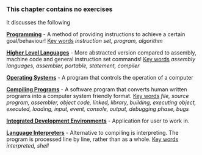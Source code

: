 ### **This chapter contains no exercises**

It discusses the following

<u>**Programming**</u> - A method of providing instructions to achieve a certain goal/behaviour! <u>Key words</u> *instruction set, program, algorithm*

**<u>Higher Level Languages</u>** - More abstracted version compared to assembly, machine code and general instruction set commands! <u>Key words</u> *assembly languages, assembler, portable, statement, compiler*

<u>**Operating Systems**</u> - A program that controls the operation of a computer

**<u>Compiling Programs</u>** - A software program that converts human written programs into a computer system friendly format. <u>Key words</u> *file, source program, assembler, object code, linked, library, building, executing object, executed, loading, input, event, console, output, debugging phase, bugs*

**<u>Integrated Development Environments</u>** - Application for user to work in.

<u>**Language Interpreters**</u> - Alternative to compiling is interpreting. The program is processed line by line, rather than as a whole. <u>Key words</u> *interpreted, shell*